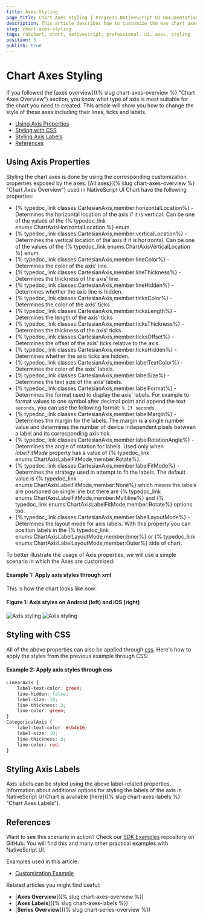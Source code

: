 ```yaml
---
title: Axes Styling
page_title: Chart Axes Styling | Progress NativeScript UI Documentation
description: This article describes how to customize the way chart axes look.
slug: chart-axes-styling
tags: radchart, chart, nativescript, professional, ui, axes, styling
position: 5
publish: true
---
```


# Chart Axes Styling

If you followed the [axes overview]({% slug chart-axes-overview %} "Chart Axes Overview") section, you know what type of axis is most suitable for the chart you need to created. This article will show you how to change the style of these axes including their lines, ticks and labels.

* [Using Axis Properties](#using-axis-properties)
* [Styling with CSS](#styling-with-css)
* [Styling Axis Labels](#styling-axis-labels)
* [References](#references)

## Using Axis Properties

Styling the chart axes is done by using the corresponding customization properties exposed by the axes. [All axes]({% slug chart-axes-overview %} "Chart Axes Overview") used in NativeScript UI Chart have the following properties:

* {% typedoc_link classes:CartesianAxis,member:horizontalLocation%} - Determines the horizontal location of the axis if it is vertical. Can be one of the values of the {% typedoc_link enums:ChartAxisHorizontalLocation %} enum.
* {% typedoc_link classes:CartesianAxis,member:verticalLocation%} - Determines the vertical location of the axis if it is horizontal. Can be one of the values of the {% typedoc_link enums:ChartAxisVerticalLocation %} enum.
* {% typedoc_link classes:CartesianAxis,member:lineColor%} - Determines the color of the axis' line.
* {% typedoc_link classes:CartesianAxis,member:lineThickness%} - Determines the thickness of the axis' line.
* {% typedoc_link classes:CartesianAxis,member:lineHidden%} - Determines whether the axis line is hidden.
* {% typedoc_link classes:CartesianAxis,member:ticksColor%} - Determines the color of the axis' ticks
* {% typedoc_link classes:CartesianAxis,member:ticksLength%} - Determines the length of the axis' ticks
* {% typedoc_link classes:CartesianAxis,member:ticksThickness%} - Determines the thickness of the axis' ticks
* {% typedoc_link classes:CartesianAxis,member:ticksOffset%} - Determines the offset of the axis' ticks relative to the axis.
* {% typedoc_link classes:CartesianAxis,member:ticksHidden%} - Determines whether the axis ticks are hidden.
* {% typedoc_link classes:CartesianAxis,member:labelTextColor%} - Determines the color of the axis' labels.
* {% typedoc_link classes:CartesianAxis,member:labelSize%} - Determines the text size of the axis' labels.
* {% typedoc_link classes:CartesianAxis,member:labelFormat%} - Determines the format used to display the axis' labels. For example to format values to one symbol after decimal point and append the text `seconds`, you can use the following format: `%.1f seconds`.
* {% typedoc_link classes:CartesianAxis,member:labelMargin%} - Determines the margin for the labels. The margin is a single number value and determines the number of device independent pixels between a label and its corresponding axis tick.
* {% typedoc_link classes:CartesianAxis,member:labelRotationAngle%} - Determines the angle of rotation for labels. Used only when *labelFitMode* property has a value of {% typedoc_link enums:ChartAxisLabelFitMode,member:Rotate%}.
* {% typedoc_link classes:CartesianAxis,member:labelFitMode%} - Determines the strategy used in attempt to fit the labels. The default value is {% typedoc_link enums:ChartAxisLabelFitMode,member:None%} which means the labels are positioned on single line but there are {% typedoc_link enums:ChartAxisLabelFitMode,member:Multiline%} and {% typedoc_link enums:ChartAxisLabelFitMode,member:Rotate%} options too.
* {% typedoc_link classes:CartesianAxis,member:labelLayoutMode%} - Determines the layout mode for axis labels. With this property you can position labels in the {% typedoc_link enums:ChartAxisLabelLayoutMode,member:Inner%} or {% typedoc_link enums:ChartAxisLabelLayoutMode,member:Outer%} side of chart.

To better illustrate the usage of Axis properties, we will use a simple scenario in which the Axes are customized:

#### Example 1: Apply axis styles through xml

<snippet id='axis-styling'/>

This is how the chart looks like now:

#### Figure 1: Axis styles on Android (left) and iOS (right)

![Axis styling](../../../img/ns_ui//axis_styling_android.png "Android") ![Axis styling](../../../img/ns_ui//axis_styling_ios.png "iOS")

## Styling with CSS

All of the above properties can also be applied through [css](https://docs.nativescript.org/ui/styling). Here's how to apply the styles from the previous example through CSS:

#### Example 2: Apply axis styles through css
``` CSS
LinearAxis {
    label-text-color: green;
    line-hidden: false;
    label-size: 10;
    line-thickness: 3;
    line-color: green;
}
CategoricalAxis {
    label-text-color: #cb4b16;
    label-size: 10;
    line-thickness: 3;
    line-color: red;
}
```

## Styling Axis Labels

Axis labels can be styled using the above label-related properties. Information about additional options for styling the labels of the axis in NativeScript UI Chart is available [here]({% slug chart-axes-labels %} "Chart Axes Labels").

## References

Want to see this scenario in action?
Check our [SDK Examples](https://github.com/NativeScript/nativescript-ui-samples) repository on GitHub. You will find this and many other practical examples with NativeScript UI.

Examples used in this article:

* [Customization Example](https://github.com/NativeScript/nativescript-ui-samples/tree/master/chart/app/examples/axes/customization)

Related articles you might find useful:

* [**Axes Overview**]({% slug chart-axes-overview %})
* [**Axes Labels**]({% slug chart-axes-labels %})
* [**Series Overview**]({% slug chart-series-overview %})

